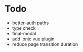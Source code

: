 # Todo
- better-auth paths
- type check
- final-modal
- add ionic vue plugin
- reduce page transition duration
